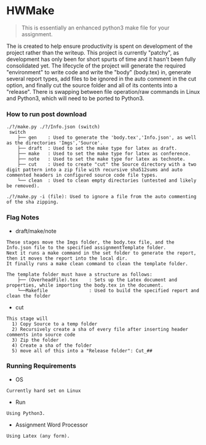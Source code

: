 HWMake
============================
> This is essentially an enhanced python3 make file for your assignment. 

The is created to help ensure productivity is spent on development of the project rather than the writeup. This project is currently "patchy", as development has only been for short spurts of time and it hasn't been fully consolidated yet. The lifecycle of the project will generate the required "environment" to write code and write the "body" (body.tex) in, generate several report types, add files to be ignored in the auto comment in the cut option, and finally cut the source folder and all of its contents into a "release". There is swapping between file operation/raw commands in Linux and Python3, which will need to be ported to Python3.

### How to run post download
```
./?/make.py ./?/Info.json (switch)
 switch
    ├── gen    : Used to generate the 'body.tex','Info.json', as well as the directories 'Imgs','Source'.
    ├── draft  : Used to set the make type for latex as draft.
    ├── make   : Used to set the make type for latex as conference.
    ├── note   : Used to set the make type for latex as technote.
    ├── cut    : Used to create "cut" the Source directory with a two digit pattern into a zip file with recursive sha512sums and auto commented headers in configured source code file types.
    └── clean  : Used to clean empty directories (untested and likely be removed).
    
./?/make.py -i (file): Used to ignore a file from the auto commenting of the sha zipping.
```

### Flag Notes
- draft/make/note
```
These stages move the Imgs folder, the body.tex file, and the Info.json file to the specified assignmentTemplate folder.
Next it runs a make command in the set folder to generate the report, then it moves the report into the local dir.
It finally runs a make clean command to clean the template folder.

The template folder must have a structure as follows:
    ├── (OverheadFile).tex    : Sets up the Latex document and properties, while importing the body.tex in the document. 
    └──Makefile               : Used to build the specified report and clean the folder
```

- cut
```
This stage will 
  1) Copy Source to a temp folder
  2) Recursively create a sha of every file after inserting header comments into source code
  3) Zip the folder
  4) Create a sha of the folder
  5) move all of this into a "Release folder": Cut_##
```

### Running Requirements

- OS
```
Currently hard set on Linux
```

- Run
```
Using Python3.
```

- Assignment Word Processor
```
Using Latex (any form).
```

